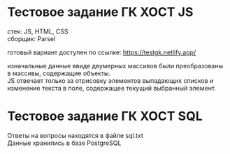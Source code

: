 # Тестовое задание ГК ХОСТ JS

стек: JS, HTML, CSS\
сборщик: Parsel

готовый вариант доступен по ссылке: https://testgk.netlify.app/

изначальные данные ввиде двумерных массивов были преобразованы в массивы, содержащие объекты.\
JS отвечает только за отрисовку элементов выпадающих списков и изменение текста в поле, содержащее текущий выбранный элемент.

# Тестовое задание ГК ХОСТ SQL

Ответы на вопросы находятся в файле sql.txt\
Данные хранились в базе PostgreSQL
